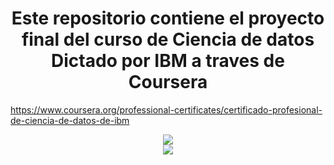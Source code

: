 <div align="center">
  <h1>Este repositorio contiene el proyecto final del curso de Ciencia de datos Dictado por IBM a traves de Coursera</h1>
</div>

https://www.coursera.org/professional-certificates/certificado-profesional-de-ciencia-de-datos-de-ibm


<div align="center"> 
  <img src="https://www.ibm.com/brand/experience-guides/developer/b1db1ae501d522a1a4b49613fe07c9f1/01_8-bar-positive.svg" width="">
</div>

<div align="center"> 
  <img src="https://tentulogo.com/wp-content/uploads/2018/09/coursera.png" width="">
</div>


